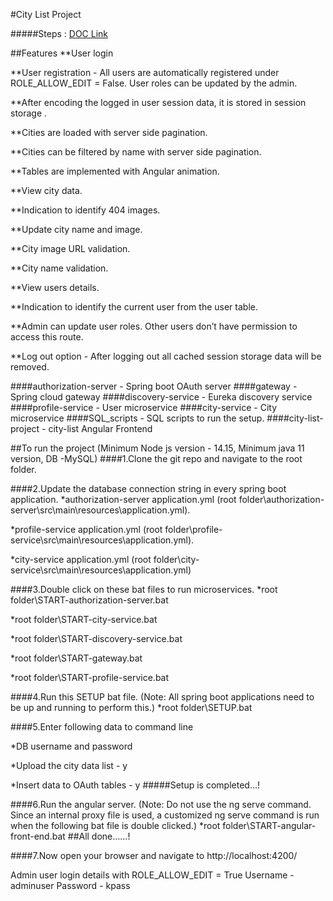 #City List Project


#####Steps : [DOC Link](https://docs.google.com/document/d/1A0mc-jemjc5s_qxwxvfG7FmCNLT5WsAd/edit?usp=sharing&ouid=113196560045382324668&rtpof=true&sd=true )

##Features
**User login

**User registration - All users are automatically registered under ROLE_ALLOW_EDIT = False. User roles can be updated by the admin.

**After encoding the logged in user session data,  it is stored in session storage .

**Cities are loaded with server side pagination.

**Cities can be filtered by name with server side pagination.

**Tables are implemented with Angular animation.

**View city data.

**Indication to identify 404 images.

**Update city name and image.

**City image URL validation.

**City name validation.

**View users details.

**Indication to identify the current user from the user table.

**Admin can update user roles. Other users don’t have permission to access this route.

**Log out option - After logging out all cached session storage data will be removed.


####authorization-server - Spring boot OAuth server
####gateway - Spring cloud gateway
####discovery-service - Eureka discovery service
####profile-service - User microservice
####city-service - City microservice
####SQL_scripts - SQL scripts to run the setup.
####city-list-project - city-list Angular Frontend

##To run the project
(Minimum Node js version - 14.15, Minimum java 11 version, DB -MySQL)
####1.Clone the git repo and navigate to the root folder.

####2.Update the database connection string in every spring boot application.
*authorization-server application.yml (root folder\authorization-server\src\main\resources\application.yml).

*profile-service application.yml (root folder\profile-service\src\main\resources\application.yml).

*city-service application.yml (root folder\city-service\src\main\resources\application.yml)

####3.Double click on these bat files to run microservices.
*root folder\START-authorization-server.bat

*root folder\START-city-service.bat

*root folder\START-discovery-service.bat

*root folder\START-gateway.bat

*root folder\START-profile-service.bat

####4.Run this SETUP bat file. (Note: All spring boot applications need to be up and running to perform this.)
*root folder\SETUP.bat

####5.Enter following data to command line

*DB username and password

*Upload the city data list - y

*Insert data to OAuth tables - y
#####Setup is completed...!

####6.Run the angular server. (Note: Do not use the ng serve command. Since an internal proxy file is used, a customized ng serve command is run when the following bat file is double clicked.)
*root folder\START-angular-front-end.bat
##All done……!

####7.Now open your browser and navigate to http://localhost:4200/

Admin user login details with ROLE_ALLOW_EDIT = True
Username - adminuser
Password - kpass
